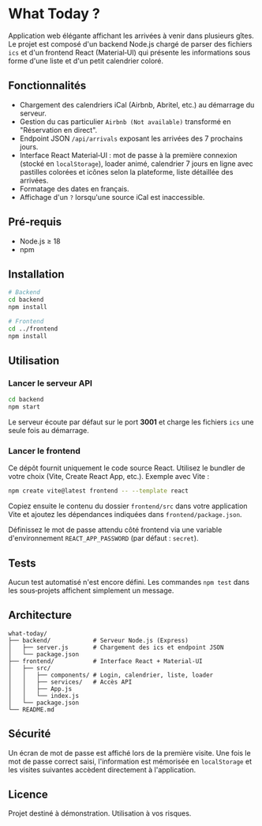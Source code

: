 # What Today ?

Application web élégante affichant les arrivées à venir dans plusieurs gîtes.
Le projet est composé d'un backend Node.js chargé de parser des fichiers
`ics` et d'un frontend React (Material‑UI) qui présente les informations
sous forme d'une liste et d'un petit calendrier coloré.

## Fonctionnalités
- Chargement des calendriers iCal (Airbnb, Abritel, etc.) au démarrage du serveur.
- Gestion du cas particulier `Airbnb (Not available)` transformé en "Réservation en direct".
- Endpoint JSON `/api/arrivals` exposant les arrivées des 7 prochains jours.
- Interface React Material‑UI : mot de passe à la première connexion (stocké en
  `localStorage`), loader animé, calendrier 7 jours en ligne avec pastilles
  colorées et icônes selon la plateforme, liste détaillée des arrivées.
- Formatage des dates en français.
- Affichage d'un `?` lorsqu'une source iCal est inaccessible.

## Pré‑requis
- Node.js ≥ 18
- npm

## Installation
```bash
# Backend
cd backend
npm install

# Frontend
cd ../frontend
npm install
```

## Utilisation
### Lancer le serveur API
```bash
cd backend
npm start
```
Le serveur écoute par défaut sur le port **3001** et charge les fichiers `ics`
une seule fois au démarrage.

### Lancer le frontend
Ce dépôt fournit uniquement le code source React. Utilisez le bundler de votre
choix (Vite, Create React App, etc.). Exemple avec Vite :
```bash
npm create vite@latest frontend -- --template react
```
Copiez ensuite le contenu du dossier `frontend/src` dans votre application
Vite et ajoutez les dépendances indiquées dans `frontend/package.json`.

Définissez le mot de passe attendu côté frontend via une variable
d'environnement `REACT_APP_PASSWORD` (par défaut : `secret`).

## Tests
Aucun test automatisé n'est encore défini. Les commandes `npm test` dans les
sous‑projets affichent simplement un message.

## Architecture
```
what-today/
├── backend/            # Serveur Node.js (Express)
│   ├── server.js       # Chargement des ics et endpoint JSON
│   └── package.json
├── frontend/           # Interface React + Material‑UI
│   ├── src/
│   │   ├── components/ # Login, calendrier, liste, loader
│   │   ├── services/   # Accès API
│   │   ├── App.js
│   │   └── index.js
│   └── package.json
└── README.md
```

## Sécurité
Un écran de mot de passe est affiché lors de la première visite. Une fois le
mot de passe correct saisi, l'information est mémorisée en `localStorage` et
les visites suivantes accèdent directement à l'application.

## Licence
Projet destiné à démonstration. Utilisation à vos risques.
